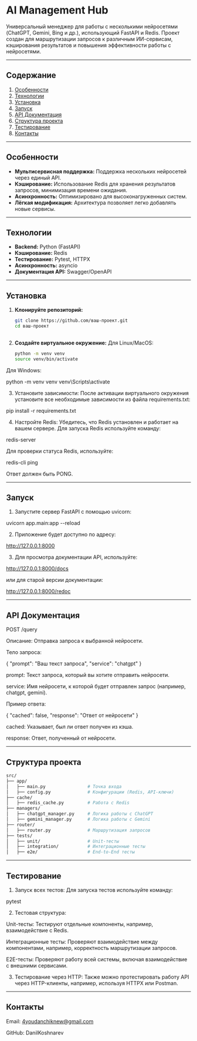 # AI Management Hub

Универсальный менеджер для работы с несколькими нейросетями (ChatGPT, Gemini, Bing и др.), использующий FastAPI и Redis. Проект создан для маршрутизации запросов к различным ИИ-сервисам, кэширования результатов и повышения эффективности работы с нейросетями.

---

## Содержание

1. [Особенности](#особенности)  
2. [Технологии](#технологии)  
3. [Установка](#установка)  
4. [Запуск](#запуск)  
5. [API Документация](#api-документация)  
6. [Структура проекта](#структура-проекта)  
7. [Тестирование](#тестирование)  
8. [Контакты](#контакты)  

---

## Особенности

- **Мультисервисная поддержка:** Поддержка нескольких нейросетей через единый API.  
- **Кэширование:** Использование Redis для хранения результатов запросов, минимизация времени ожидания.  
- **Асинхронность:** Оптимизировано для высоконагруженных систем.  
- **Лёгкая модификация:** Архитектура позволяет легко добавлять новые сервисы.  

---

## Технологии

- **Backend:** Python (FastAPI)  
- **Кэширование:** Redis  
- **Тестирование:** Pytest, HTTPX  
- **Асинхронность:** asyncio  
- **Документация API:** Swagger/OpenAPI  

---

## Установка

1. **Клонируйте репозиторий:**
   ```bash
   git clone https://github.com/ваш-проект.git
   cd ваш-проект
  
2. **Создайте виртуальное окружение:**
   Для Linux/MacOS:
   ```bash
   python -m venv venv
   source venv/bin/activate

Для Windows:

python -m venv venv
venv\Scripts\activate

3. Установите зависимости: После активации виртуального окружения установите все необходимые зависимости из файла requirements.txt:

pip install -r requirements.txt


4. Настройте Redis:
Убедитесь, что Redis установлен и работает на вашем сервере. Для запуска Redis используйте команду:

redis-server

Для проверки статуса Redis, используйте:

redis-cli ping

Ответ должен быть PONG.




---

## Запуск

1. Запустите сервер FastAPI с помощью uvicorn:

uvicorn app.main:app --reload


2. Приложение будет доступно по адресу:

http://127.0.0.1:8000


3. Для просмотра документации API, используйте:

http://127.0.0.1:8000/docs

или для старой версии документации:

http://127.0.0.1:8000/redoc




---

## API Документация

POST /query

Описание: Отправка запроса к выбранной нейросети.

Тело запроса:

{
  "prompt": "Ваш текст запроса",
  "service": "chatgpt"
}

prompt: Текст запроса, который вы хотите отправить нейросети.

service: Имя нейросети, к которой будет отправлен запрос (например, chatgpt, gemini).


Пример ответа:

{
  "cached": false,
  "response": "Ответ от нейросети"
}

cached: Указывает, был ли ответ получен из кэша.

response: Ответ, полученный от нейросети.



---

## Структура проекта
```bash
src/
├── app/
│   ├── main.py                # Точка входа
│   ├── config.py              # Конфигурации (Redis, API-ключи)
├── cache/
│   ├── redis_cache.py         # Работа с Redis
├── managers/
│   ├── chatgpt_manager.py     # Логика работы с ChatGPT
│   ├── gemini_manager.py      # Логика работы с Gemini
├── router/
│   ├── router.py              # Маршрутизация запросов
├── tests/
│   ├── unit/                  # Unit-тесты
│   ├── integration/           # Интеграционные тесты
│   ├── e2e/                   # End-to-End тесты

```
---

## Тестирование

1. Запуск всех тестов: Для запуска тестов используйте команду:

pytest


2. Тестовая структура:

Unit-тесты: Тестируют отдельные компоненты, например, взаимодействие с Redis.

Интеграционные тесты: Проверяют взаимодействие между компонентами, например, корректность маршрутизации запросов.

E2E-тесты: Проверяют работу всей системы, включая взаимодействие с внешними сервисами.



3. Тестирование через HTTP: Также можно протестировать работу API через HTTP-клиенты, например, используя HTTPX или Postman.




---

## Контакты

Email: 4youdanchiknew@gmail.com

GitHub: DanilKoshnarev





